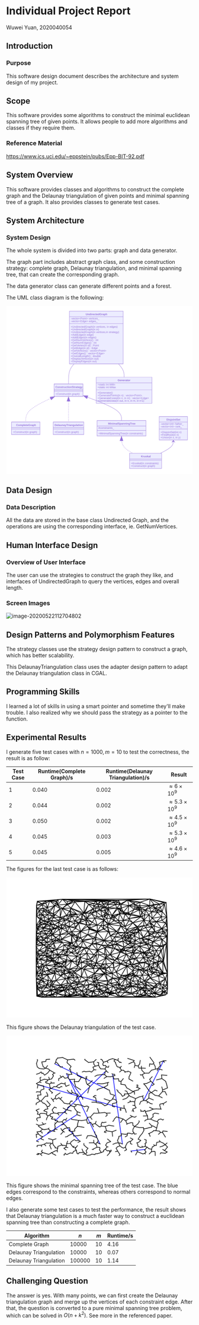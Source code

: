 # Individual Project Report

Wuwei Yuan, 2020040054

## Introduction

### Purpose

This software design document describes the architecture and system design of my project.

## Scope

This software provides some algorithms to construct the minimal euclidean spanning tree of given points. It allows people to add more algorithms and classes if they require them.

### Reference Material

https://www.ics.uci.edu/~eppstein/pubs/Epp-BIT-92.pdf

## System Overview

This software provides classes and algorithms to construct the complete graph and the Delaunay triangulation of given points and minimal spanning tree of a graph. It also provides classes to generate test cases.

## System Architecture

### System Design

The whole system is divided into two parts: graph and data generator.

The graph part includes abstract graph class, and some construction strategy: complete graph, Delaunay triangulation, and minimal spanning tree, that can create the corresponding graph.

The data generator class can generate different points and a forest.

The UML class diagram is the following:

![UML](uml.svg)

## Data Design

### Data Description

All the data are stored in the base class Undirected Graph, and the operations are using the corresponding interface, ie. GetNumVertices.

## Human Interface Design

### Overview of User Interface

The user can use the strategies to construct the graph they like, and interfaces of UndirectedGraph to query the vertices, edges and overall length.

### Screen Images

![image-20200522112704802](C:\Users\yww\AppData\Roaming\Typora\typora-user-images\image-20200522112704802.png)

## Design Patterns and Polymorphism Features

The strategy classes use the strategy design pattern to construct a graph, which has better scalability.

This DelaunayTriangulation class uses the adapter design pattern to adapt the Delaunay triangulation class in CGAL.

## Programming Skills

I learned a lot of skills in using a smart pointer and sometime they'll make trouble. I also realized why we should pass the strategy as a pointer to the function.

## Experimental Results

I generate five test cases with $n=1000, m=10$ to test the correctness, the result is as follow:

| Test Case | Runtime(Complete Graph)/s | Runtime(Delaunay Triangulation)/s | Result                     |
| --------- | ------------------------- | --------------------------------- | -------------------------- |
| 1         | 0.040                     | 0.002                             | $\approx 6\times {10}^9$   |
| 2         | 0.044                     | 0.002                             | $\approx 5.3\times {10}^9$ |
| 3         | 0.050                     | 0.002                             | $\approx 4.5\times {10}^9$ |
| 4         | 0.045                     | 0.003                             | $\approx 5.3\times {10}^9$ |
| 5         | 0.045                     | 0.005                             | $\approx 4.6\times {10}^9$ |

The figures for the last test case is as follows:

![dt](delaunay_triangulation.svg)

This figure shows the Delaunay triangulation of the test case.

![mst](mst.svg)

This figure shows the minimal spanning tree of the test case. The blue edges correspond to the constraints, whereas others correspond to normal edges.

I also generate some test cases to test the performance, the result shows that Delaunay triangulation is a much faster way to construct a euclidean spanning tree than constructing a complete graph.

| Algorithm              | $n$      | $m$  | Runtime/s |
| ---------------------- | -------- | ---- | --------- |
| Complete Graph         | $10000$  | $10$ | 4.16      |
| Delaunay Triangulation | $10000$  | $10$ | 0.07      |
| Delaunay Triangulation | $100000$ | $10$ | 1.14      |

## Challenging Question

The answer is yes. With many points, we can first create the Delaunay triangulation graph and merge up the  vertices of each constraint edge. After that, the question is converted to a pure minimal spanning tree problem, which can be solved in $O(n +k^2)$. See more in the referenced paper.

